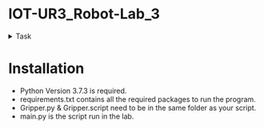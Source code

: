 # IOT-UR3_Robot-Lab_3
<details> 
  <summary>Task </summary>

You are given a workcell consisting of two UR3 robot arms, and a conveyor belt in between them, that are working side-by-side. The task is to design and implement a sequencing algorithm for picking and sorting blocks. Two types of block are to be handled: (i) cylinders, and (ii) cubes. 

Home locations: You must designate one robot whitespace as the final home of the cylinders, and the other whitespace and the final home for the cubes. You should designate an edge of each whitespace, as the actual place that the homed blocks shall be placed. The human user of your system may add these blocks at random in the white workspaces of either robot. The human is not allowed to place any blocks on the conveyor belt. The human may add blocks while your system is in operation. If the human removes any block at all, that block has to be from the home location.

Your system should sort all of the cylinders into the home edge designated for cylinders, and likewise must sort all of the cubes into the home edge for the cubes. You should sequence your robot arm movements and conveyor belt operations in such a way that your system sorts blocks in the shortest possible time. We do not mean that the conveyor belt must be running at top speed ! What we mean is that your sequencing must be such that no unnecessary idling takes place.

Nudge allowed: The camera does not find the locations of blocks very accurately. Therefore, you are allowed to use your hand to give a slight nudge to any block if it looks like the robot arm is moving a couple of centimetres off the correct location of that block. Your nudge cannot be more than 3 cm long!
</details>

# Installation
- Python Version 3.7.3 is required.
- requirements.txt contains all the required packages to run the program.
- Gripper.py & Gripper.script need to be in the same folder as your script.
- main.py is the script run in the lab.
